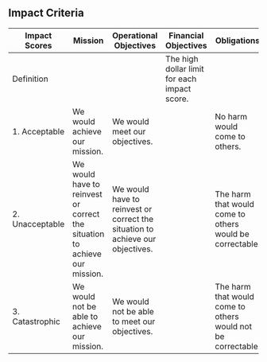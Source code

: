 

## Impact Criteria				
				
| Impact Scores | Mission | Operational Objectives | Financial Objectives | Obligations |
|---------------|---------------|---------------|---------------|---------------|
| Definition | | | The high dollar limit for each impact score.	| |
| 1. Acceptable | We would achieve our mission. |	We would meet our objectives. | |	No harm would come to others. |
| 2. Unacceptable |	We would have to reinvest or correct the situation to achieve our mission. | We would have to reinvest or correct the situation to achieve our objectives. | | The harm that would come to others would be correctable. |
| 3. Catastrophic |	We would not be able to achieve our mission. | We would not be able to meet our objectives. | | The harm that would come to others would not be correctable.|

